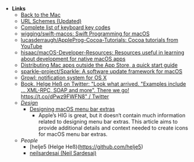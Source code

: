 - **Links**
	- [Back to the Mac](https://backtomac.org/)
	- [URL Schemes (Updated)](https://gist.github.com/deanlyoung/368e274945a6929e0ea77c4eca345560)
	- [Complete list of keyboard key codes](https://eastmanreference.com/complete-list-of-applescript-key-codes)
	- [wigging/swift-macos: Swift Programming for macOS](https://github.com/wigging/swift-macos)
	- [lucasderraugh/AppleProg-Cocoa-Tutorials: Cocoa tutorials from YouTube](https://github.com/lucasderraugh/AppleProg-Cocoa-Tutorials)
	- [hisaac/macOS-Developer-Resources: Resources useful in learning about development for native macOS apps](https://github.com/hisaac/macOS-Developer-Resources)
	- [Distributing Mac apps outside the App Store, a quick start guide](https://rambo.codes/posts/2021-01-08-distributing-mac-apps-outside-the-app-store)
	- [sparkle-project/Sparkle: A software update framework for macOS](https://github.com/sparkle-project/Sparkle)
	- [Growl:  notification system for OS X](https://growl.github.io/growl/)
	- [Book. Helge Heß on Twitter: "Look what arrived. "Examples include ... XML-RPC, SOAP and more". There we go! https://t.co/dPwz9FWFN8" / Twitter](https://twitter.com/helje5/status/1512049038731980802)
	- *[Design](../../../Design.md)*
		- [Designing macOS menu bar extras](https://bjango.com/articles/designingmenubarextras/)
			- Apple’s HIG is great, but it doesn‘t contain much information related to designing menu bar extras. This article aims to provide additional details and context needed to create icons for macOS menu bar extras.
	- *People*
		- [helje5 (Helge Heß)(https://github.com/helje5)
		- [neilsardesai (Neil Sardesai)](https://github.com/neilsardesai)
